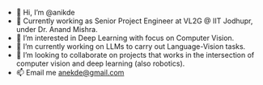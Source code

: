 - 👋 Hi, I’m @anikde
- 👋 Currently working as Senior Project Engineer at VL2G @ IIT Jodhupr, under Dr. Anand Mishra.
- 👀 I’m interested in Deep Learning with focus on Computer Vision.
- 🌱 I’m currently working on LLMs to carry out Language-Vision tasks.
- 💞️ I’m looking to collaborate on projects that works in the intersection of computer vision and deep learning (also robotics).
- 📫 Email me anekde@gmail.com

<!---
anikde/anikde is a ✨ special ✨ repository because its `README.md` (this file) appears on your GitHub profile.
You can click the Preview link to take a look at your changes.
--->
